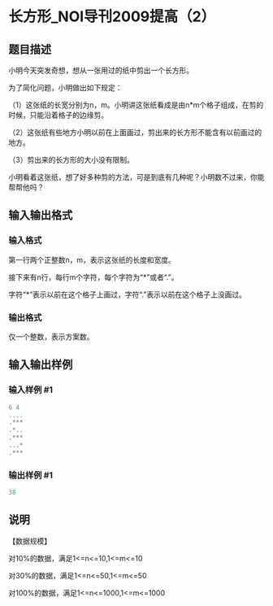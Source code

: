 # 长方形_NOI导刊2009提高（2）

## 题目描述

小明今天突发奇想，想从一张用过的纸中剪出一个长方形。

为了简化问题，小明做出如下规定：

（1）这张纸的长宽分别为n，m。小明讲这张纸看成是由n\*m个格子组成，在剪的时候，只能沿着格子的边缘剪。

（2）这张纸有些地方小明以前在上面画过，剪出来的长方形不能含有以前画过的地方。

（3）剪出来的长方形的大小没有限制。

小明看着这张纸，想了好多种剪的方法，可是到底有几种呢？小明数不过来，你能帮帮他吗？

## 输入输出格式

### 输入格式

第一行两个正整数n，m，表示这张纸的长度和宽度。

接下来有n行，每行m个字符，每个字符为“\*”或者“.”。

字符“\*”表示以前在这个格子上画过，字符“.”表示以前在这个格子上没画过。

### 输出格式

仅一个整数，表示方案数。

## 输入输出样例

### 输入样例 #1

```cpp
6 4
....
.***
.*..
.***
...*
.***
```


### 输出样例 #1

```cpp
38
```


## 说明

【数据规模】

对10%的数据，满足1<=n<=10,1<=m<=10

对30%的数据，满足1<=n<=50,1<=m<=50

对100%的数据，满足1<=n<=1000,1<=m<=1000

